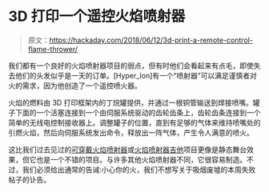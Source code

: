 # 3D 打印一个遥控火焰喷射器

> 原文：<https://hackaday.com/2018/06/12/3d-print-a-remote-control-flame-thrower/>

我们都有一个良好的火焰喷射器项目的弱点，但有时他们会看起来有点毛，即使失去他们的头发似乎是一天的订单。[Hyper_Ion]有一个“喷射器”可以满足谨慎者对火的需求，因为他创造了一个遥控喷火器。

火焰的燃料由 3D 打印框架内的丁烷罐提供，并通过一根铜管输送到焊接喷嘴。罐子下面的一个活塞连接到一个由伺服系统驱动的齿轮齿条上，齿轮齿条连接到一个简单的无线电控制接收器上。调整罐子的位置，直到有足够的气体来维持喷嘴处的引燃火焰，然后向伺服系统发出命令，释放出一阵气体，产生令人满意的喷火。

这比我们过去见过的[可穿戴火焰喷射器](https://hackaday.com/2014/09/25/a-wrist-mounted-flamethrower-sure-why-not/)或[火焰喷射器吉他](https://hackaday.com/2016/05/25/building-a-flamethrower-guitar-to-really-rock-out-with/)项目更像是静态舞台效果，但它也是一个不错的项目。与许多其他火焰喷射器不同，它很容易制造。不过，我们必须给出通常的告诫:小心你的火，我们不想写关于吸烟废墟的本周失败帖子的讣告。